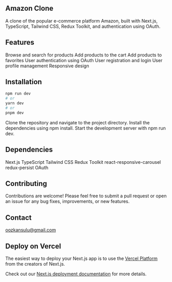 ## Amazon Clone

A clone of the popular e-commerce platform Amazon, built with Next.js, TypeScript, Tailwind CSS, Redux Toolkit, and authentication using OAuth.

## Features

Browse and search for products
Add products to the cart
Add products to favorites
User authentication using OAuth
User registration and login
User profile management
Responsive design

## Installation

```bash
npm run dev
# or
yarn dev
# or
pnpm dev
```


Clone the repository and navigate to the project directory.
Install the dependencies using npm install.
Start the development server with npm run dev.

## Dependencies

Next.js
TypeScript
Tailwind CSS
Redux Toolkit
react-responsive-carousel
redux-persist
OAuth

## Contributing

Contributions are welcome! Please feel free to submit a pull request or open an issue for any bug fixes, improvements, or new features.

## Contact
oozkansulu@gmail.com

## Deploy on Vercel

The easiest way to deploy your Next.js app is to use the [Vercel Platform](https://vercel.com/new?utm_medium=default-template&filter=next.js&utm_source=create-next-app&utm_campaign=create-next-app-readme) from the creators of Next.js.

Check out our [Next.js deployment documentation](https://nextjs.org/docs/deployment) for more details.
